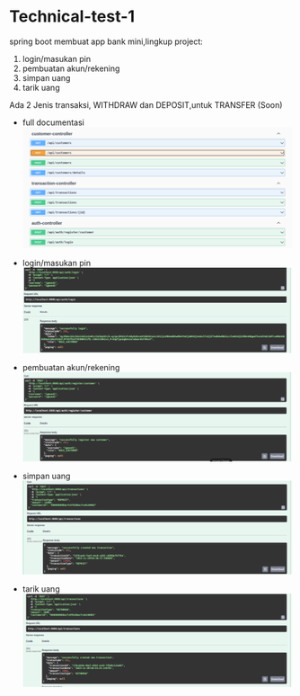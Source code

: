 # Technical-test-1
spring boot membuat app bank mini,lingkup project:
1. login/masukan pin
2. pembuatan akun/rekening
3. simpan uang
4. tarik uang

Ada 2 Jenis transaksi, WITHDRAW dan DEPOSIT,untuk TRANSFER (Soon)

- full documentasi
   ![GitHub Logo](https://github.com/igmandifari/Technical-test-1/blob/master/swagger.png?raw=true)
  
- login/masukan pin
 ![GitHub Logo](https://github.com/igmandifari/Technical-test-1/blob/master/login.png?raw=true)
  
- pembuatan akun/rekening
  ![GitHub Logo](https://github.com/igmandifari/Technical-test-1/blob/master/register.png?raw=true)
  
- simpan uang
  ![GitHub Logo](https://github.com/igmandifari/Technical-test-1/blob/master/deposit.png?raw=true)
  
- tarik uang
  ![GitHub Logo](https://github.com/igmandifari/Technical-test-1/blob/master/withdraw.png?raw=true)

  
